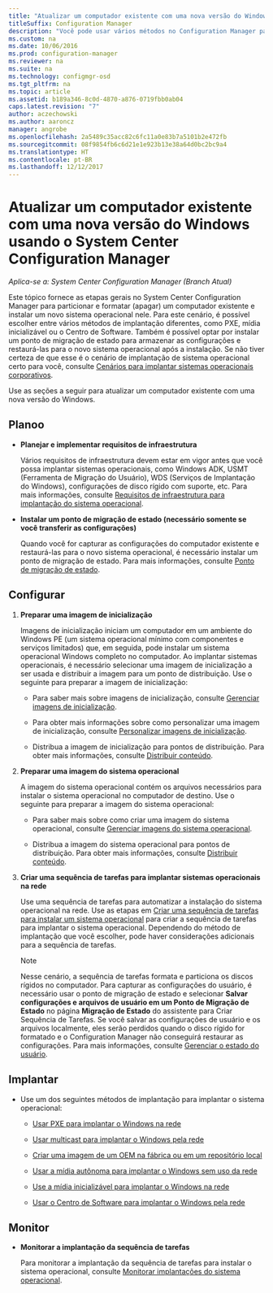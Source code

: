 ```yaml
---
title: "Atualizar um computador existente com uma nova versão do Windows"
titleSuffix: Configuration Manager
description: "Você pode usar vários métodos no Configuration Manager para particionar e formatar (apagar) um computador existente e instalar um novo sistema operacional nele."
ms.custom: na
ms.date: 10/06/2016
ms.prod: configuration-manager
ms.reviewer: na
ms.suite: na
ms.technology: configmgr-osd
ms.tgt_pltfrm: na
ms.topic: article
ms.assetid: b189a346-8c0d-4870-a876-0719fbb0ab04
caps.latest.revision: "7"
author: aczechowski
ms.author: aaroncz
manager: angrobe
ms.openlocfilehash: 2a5489c35acc82c6fc11a0e83b7a5101b2e472fb
ms.sourcegitcommit: 08f9854fb6c6d21e1e923b13e38a64d0bc2bc9a4
ms.translationtype: HT
ms.contentlocale: pt-BR
ms.lasthandoff: 12/12/2017
---
```

# <a name="refresh-an-existing-computer-with-a-new-version-of-windows-using-system-center-configuration-manager"></a>Atualizar um computador existente com uma nova versão do Windows usando o System Center Configuration Manager

*Aplica-se a: System Center Configuration Manager (Branch Atual)*

Este tópico fornece as etapas gerais no System Center Configuration Manager para particionar e formatar (apagar) um computador existente e instalar um novo sistema operacional nele. Para este cenário, é possível escolher entre vários métodos de implantação diferentes, como PXE, mídia inicializável ou o Centro de Software. Também é possível optar por instalar um ponto de migração de estado para armazenar as configurações e restaurá-las para o novo sistema operacional após a instalação. Se não tiver certeza de que esse é o cenário de implantação de sistema operacional certo para você, consulte [Cenários para implantar sistemas operacionais corporativos](scenarios-to-deploy-enterprise-operating-systems.md).  

 Use as seções a seguir para atualizar um computador existente com uma nova versão do Windows.  

##  <a name="BKMK_Plan"></a> Planoo  

-   **Planejar e implementar requisitos de infraestrutura**  

     Vários requisitos de infraestrutura devem estar em vigor antes que você possa implantar sistemas operacionais, como Windows ADK, USMT (Ferramenta de Migração do Usuário), WDS (Serviços de Implantação do Windows), configurações de disco rígido com suporte, etc. Para mais informações, consulte [Requisitos de infraestrutura para implantação do sistema operacional](../plan-design/infrastructure-requirements-for-operating-system-deployment.md).  

-   **Instalar um ponto de migração de estado (necessário somente se você transferir as configurações)**  

     Quando você for capturar as configurações do computador existente e restaurá-las para o novo sistema operacional, é necessário instalar um ponto de migração de estado. Para mais informações, consulte [Ponto de migração de estado](../get-started/prepare-site-system-roles-for-operating-system-deployments.md#BKMK_StateMigrationPoints).  

##  <a name="BKMK_Configure"></a> Configurar  

1.  **Preparar uma imagem de inicialização**  

     Imagens de inicialização iniciam um computador em um ambiente do Windows PE (um sistema operacional mínimo com componentes e serviços limitados) que, em seguida, pode instalar um sistema operacional Windows completo no computador.   Ao implantar sistemas operacionais, é necessário selecionar uma imagem de inicialização a ser usada e distribuir a imagem para um ponto de distribuição. Use o seguinte para preparar a imagem de inicialização:  

    -   Para saber mais sobre imagens de inicialização, consulte [Gerenciar imagens de inicialização](../get-started/manage-boot-images.md).  

    -   Para obter mais informações sobre como personalizar uma imagem de inicialização, consulte [Personalizar imagens de inicialização](../get-started/customize-boot-images.md).  

    -   Distribua a imagem de inicialização para pontos de distribuição. Para obter mais informações, consulte [Distribuir conteúdo](../../core/servers/deploy/configure/deploy-and-manage-content.md#bkmk_distribute).  

2.  **Preparar uma imagem do sistema operacional**  

     A imagem do sistema operacional contém os arquivos necessários para instalar o sistema operacional no computador de destino. Use o seguinte para preparar a imagem do sistema operacional:  

    -   Para saber mais sobre como criar uma imagem do sistema operacional, consulte [Gerenciar imagens do sistema operacional](../get-started/manage-operating-system-images.md).  

    -   Distribua a imagem do sistema operacional para pontos de distribuição. Para obter mais informações, consulte [Distribuir conteúdo](../../core/servers/deploy/configure/deploy-and-manage-content.md#bkmk_distribute).  

3.  **Criar uma sequência de tarefas para implantar sistemas operacionais na rede**  

     Use uma sequência de tarefas para automatizar a instalação do sistema operacional na rede. Use as etapas em [Criar uma sequência de tarefas para instalar um sistema operacional](create-a-task-sequence-to-install-an-operating-system.md) para criar a sequência de tarefas para implantar o sistema operacional. Dependendo do método de implantação que você escolher, pode haver considerações adicionais para a sequência de tarefas.  

    > [!NOTE]  
    >  Nesse cenário, a sequência de tarefas formata e particiona os discos rígidos no computador. Para capturar as configurações do usuário, é necessário usar o ponto de migração de estado e selecionar **Salvar configurações e arquivos de usuário em um Ponto de Migração de Estado** no página **Migração de Estado** do assistente para Criar Sequência de Tarefas. Se você salvar as configurações de usuário e os arquivos localmente, eles serão perdidos quando o disco rígido for formatado e o Configuration Manager não conseguirá restaurar as configurações. Para mais informações, consulte [Gerenciar o estado do usuário](../get-started/manage-user-state.md).  

##  <a name="BKMK_Deploy"></a> Implantar  

-   Use um dos seguintes métodos de implantação para implantar o sistema operacional:  

    -   [Usar PXE para implantar o Windows na rede](use-pxe-to-deploy-windows-over-the-network.md)  

    -   [Usar multicast para implantar o Windows pela rede](use-multicast-to-deploy-windows-over-the-network.md)  

    -   [Criar uma imagem de um OEM na fábrica ou em um repositório local](create-an-image-for-an-oem-in-factory-or-a-local-depot.md)  

    -   [Usar a mídia autônoma para implantar o Windows sem uso da rede](use-stand-alone-media-to-deploy-windows-without-using-the-network.md)  

    -   [Use a mídia inicializável para implantar o Windows na rede](use-bootable-media-to-deploy-windows-over-the-network.md)  

    -   [Usar o Centro de Software para implantar o Windows pela rede](use-software-center-to-deploy-windows-over-the-network.md)  

## <a name="monitor"></a>Monitor  

-   **Monitorar a implantação da sequência de tarefas**  

     Para monitorar a implantação da sequência de tarefas para instalar o sistema operacional, consulte [Monitorar implantações do sistema operacional](monitor-operating-system-deployments.md).  
